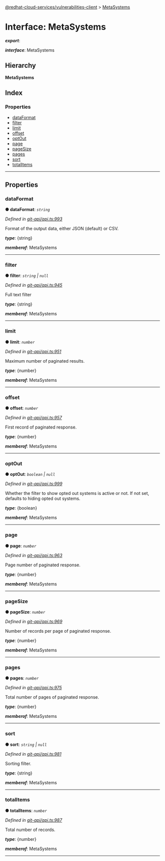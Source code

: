 [@redhat-cloud-services/vulnerabilities-client](../README.md) > [MetaSystems](../interfaces/metasystems.md)

# Interface: MetaSystems

*__export__*: 

*__interface__*: MetaSystems

## Hierarchy

**MetaSystems**

## Index

### Properties

* [dataFormat](metasystems.md#dataformat)
* [filter](metasystems.md#filter)
* [limit](metasystems.md#limit)
* [offset](metasystems.md#offset)
* [optOut](metasystems.md#optout)
* [page](metasystems.md#page)
* [pageSize](metasystems.md#pagesize)
* [pages](metasystems.md#pages)
* [sort](metasystems.md#sort)
* [totalItems](metasystems.md#totalitems)

---

## Properties

<a id="dataformat"></a>

###  dataFormat

**● dataFormat**: *`string`*

*Defined in [git-api/api.ts:993](https://github.com/RedHatInsights/javascript-clients/blob/master/packages/vulnerabilities/git-api/api.ts#L993)*

Format of the output data, either JSON (default) or CSV.

*__type__*: {string}

*__memberof__*: MetaSystems

___
<a id="filter"></a>

###  filter

**● filter**: *`string` \| `null`*

*Defined in [git-api/api.ts:945](https://github.com/RedHatInsights/javascript-clients/blob/master/packages/vulnerabilities/git-api/api.ts#L945)*

Full text filter

*__type__*: {string}

*__memberof__*: MetaSystems

___
<a id="limit"></a>

###  limit

**● limit**: *`number`*

*Defined in [git-api/api.ts:951](https://github.com/RedHatInsights/javascript-clients/blob/master/packages/vulnerabilities/git-api/api.ts#L951)*

Maximum number of paginated results.

*__type__*: {number}

*__memberof__*: MetaSystems

___
<a id="offset"></a>

###  offset

**● offset**: *`number`*

*Defined in [git-api/api.ts:957](https://github.com/RedHatInsights/javascript-clients/blob/master/packages/vulnerabilities/git-api/api.ts#L957)*

First record of paginated response.

*__type__*: {number}

*__memberof__*: MetaSystems

___
<a id="optout"></a>

###  optOut

**● optOut**: *`boolean` \| `null`*

*Defined in [git-api/api.ts:999](https://github.com/RedHatInsights/javascript-clients/blob/master/packages/vulnerabilities/git-api/api.ts#L999)*

Whether the filter to show opted out systems is active or not. If not set, defaults to hiding opted out systems.

*__type__*: {boolean}

*__memberof__*: MetaSystems

___
<a id="page"></a>

###  page

**● page**: *`number`*

*Defined in [git-api/api.ts:963](https://github.com/RedHatInsights/javascript-clients/blob/master/packages/vulnerabilities/git-api/api.ts#L963)*

Page number of paginated response.

*__type__*: {number}

*__memberof__*: MetaSystems

___
<a id="pagesize"></a>

###  pageSize

**● pageSize**: *`number`*

*Defined in [git-api/api.ts:969](https://github.com/RedHatInsights/javascript-clients/blob/master/packages/vulnerabilities/git-api/api.ts#L969)*

Number of records per page of paginated response.

*__type__*: {number}

*__memberof__*: MetaSystems

___
<a id="pages"></a>

###  pages

**● pages**: *`number`*

*Defined in [git-api/api.ts:975](https://github.com/RedHatInsights/javascript-clients/blob/master/packages/vulnerabilities/git-api/api.ts#L975)*

Total number of pages of paginated response.

*__type__*: {number}

*__memberof__*: MetaSystems

___
<a id="sort"></a>

###  sort

**● sort**: *`string` \| `null`*

*Defined in [git-api/api.ts:981](https://github.com/RedHatInsights/javascript-clients/blob/master/packages/vulnerabilities/git-api/api.ts#L981)*

Sorting filter.

*__type__*: {string}

*__memberof__*: MetaSystems

___
<a id="totalitems"></a>

###  totalItems

**● totalItems**: *`number`*

*Defined in [git-api/api.ts:987](https://github.com/RedHatInsights/javascript-clients/blob/master/packages/vulnerabilities/git-api/api.ts#L987)*

Total number of records.

*__type__*: {number}

*__memberof__*: MetaSystems

___

